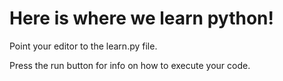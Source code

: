 # Here is where we learn python!

Point your editor to the learn.py file.

Press the run button for info on how to execute your code.

